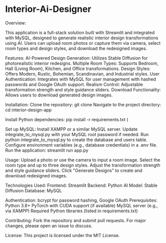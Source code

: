 # Interior-Ai-Designer

Overview:

This application is a full-stack solution built with Streamlit and integrated with MySQL, designed to generate realistic interior design transformations using AI. Users can upload room photos or capture them via camera, select room types and design styles, and download the redesigned images.

Features:
AI-Powered Design Generation: Utilizes Stable Diffusion for photorealistic interior redesigns.
Multiple Room Types: Supports Bedroom, Hall (Living Room), Kitchen, and Office transformations.
Design Styles: Offers Modern, Rustic, Bohemian, Scandinavian, and Industrial styles.
User Authentication: Integrates with MySQL for user management with hashed passwords and Google OAuth support.
Realism Control: Adjustable transformation strength and style guidance sliders.
Download Functionality: Allows users to download generated design images.

Installation:
Clone the repository: git clone <repository-url>
Navigate to the project directory: cd interior-design-app

Install Python dependencies: pip install -r requirements.txt (

Set up MySQL:
Install XAMPP or a similar MySQL server.
Update integrate_to_mysql.py with your MySQL root password if needed.
Run python integrate_to_mysql.py to create the database and users table.
Configure environment variables (e.g., database credentials) in a .env file.
Run the application: streamlit run app.py

Usage:
Upload a photo or use the camera to input a room image.
Select the room type and up to three design styles.
Adjust the transformation strength and style guidance sliders.
Click "Generate Designs" to create and download redesigned images.

Technologies Used:
Frontend: Streamlit
Backend: Python
AI Model: Stable Diffusion
Database: MySQL

Authentication: bcrypt for password hashing, Google OAuth
Prerequisites:
Python 3.8+
PyTorch with CUDA support (if available)
MySQL server (e.g., via XAMPP)
Required Python libraries (listed in requirements.txt)

Contributing:
Fork the repository and submit pull requests. For major changes, please open an issue to discuss.

License:
This project is licensed under the MIT License.
